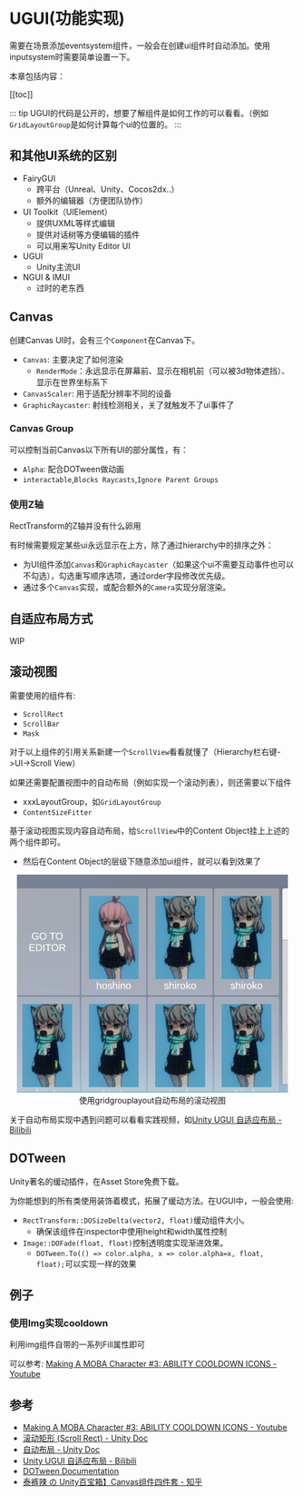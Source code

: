 # UGUI(功能实现)

需要在场景添加eventsystem组件，一般会在创建ui组件时自动添加。使用inputsystem时需要简单设置一下。

本章包括内容：

[[toc]]

::: tip
UGUI的代码是公开的，想要了解组件是如何工作的可以看看。（例如`GridLayoutGroup`是如何计算每个ui的位置的。
:::

## 和其他UI系统的区别
- FairyGUI
    - 跨平台（Unreal、Unity、Cocos2dx..）
    - 额外的编辑器（方便团队协作）
- UI Toolkit（UIElement）
    - 提供UXML等样式编辑
    - 提供对话树等方便编辑的插件
    - 可以用来写Unity Editor UI
- UGUI
    - Unity主流UI
- NGUI & IMUI
    - 过时的老东西

## Canvas

创建Canvas UI时，会有三个`Component`在Canvas下。
- `Canvas`: 主要决定了如何渲染
    - `RenderMode`：永远显示在屏幕前、显示在相机前（可以被3d物体遮挡）、显示在世界坐标系下
- `CanvasScaler`: 用于适配分辨率不同的设备
- `GraphicRaycaster`: 射线检测相关，关了就触发不了ui事件了

### Canvas Group

可以控制当前Canvas以下所有UI的部分属性，有：
- `Alpha`: 配合DOTween做动画
- `interactable`,`Blocks Raycasts`,`Ignore Parent Groups`


### 使用Z轴

RectTransform的Z轴并没有什么卵用

有时候需要规定某些ui永远显示在上方，除了通过hierarchy中的排序之外：
- 为UI组件添加`Canvas`和`GraphicRaycaster`（如果这个ui不需要互动事件也可以不勾选），勾选重写顺序选项，通过order字段修改优先级。
- 通过多个`Canvas`实现，或配合额外的`Camera`实现分层渲染。

## 自适应布局方式

WIP

## 滚动视图

需要使用的组件有:
- `ScrollRect`
- `ScrollBar`
- `Mask`

对于以上组件的引用关系新建一个`ScrollView`看看就懂了（Hierarchy栏右键->UI->Scroll View）

如果还需要配置视图中的自动布局（例如实现一个滚动列表），则还需要以下组件
- xxxLayoutGroup，如`GridLayoutGroup`
- `ContentSizeFitter`

基于滚动视图实现内容自动布局，给`ScrollView`中的Content Object挂上上述的两个组件即可。
- 然后在Content Object的层级下随意添加ui组件，就可以看到效果了

<center><img src="./../img/ugui-1.png"> </center>

<center>使用gridgrouplayout自动布局的滚动视图</center>


关于自动布局实现中遇到问题可以看看实践视频，如[Unity UGUI 自适应布局 - Bilibili](https://www.bilibili.com/video/BV1F741147L8)


## DOTween

Unity著名的缓动插件，在Asset Store免费下载。

为你能想到的所有类使用装饰着模式，拓展了缓动方法。在UGUI中，一般会使用:
- `RectTransform::DOSizeDelta(vector2, float)`缓动组件大小。
    - 确保该组件在inspector中使用height和width属性控制
- `Image::DOFade(float, float)`控制透明度实现渐进效果。
    - `DOTween.To(() => color.alpha, x => color.alpha=x, float, float);`可以实现一样的效果

## 例子

### 使用Img实现cooldown

利用img组件自带的一系列Fill属性即可

可以参考: [Making A MOBA Character #3: ABILITY COOLDOWN ICONS - Youtube](https://www.youtube.com/watch?v=wtrkrsJfz_4)

## 参考
- [Making A MOBA Character #3: ABILITY COOLDOWN ICONS - Youtube](https://www.youtube.com/watch?v=wtrkrsJfz_4)
- [滚动矩形 (Scroll Rect) - Unity Doc](https://docs.unity3d.com/cn/current/Manual/script-ScrollRect.html)
- [自动布局 - Unity Doc](https://docs.unity3d.com/cn/current/Manual/UIAutoLayout.html)
- [Unity UGUI 自适应布局 - Bilibili](https://www.bilibili.com/video/BV1F741147L8)
- [DOTween Documentation](https://dotween.demigiant.com/documentation.php)
- [泰裤辣 の Unity百宝箱】Canvas组件四件套 - 知乎](https://zhuanlan.zhihu.com/p/629759121)